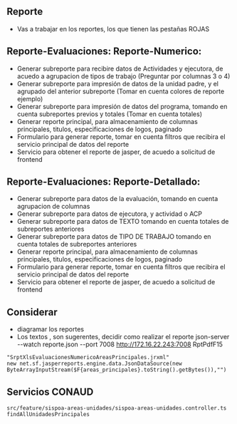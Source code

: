 ## Reporte
- Vas a trabajar en los reportes, los que tienen las pestañas ROJAS
## Reporte-Evaluaciones: Reporte-Numerico:
- Generar subreporte para recibire datos de Actividades y ejecutora, de acuedo a agrupacion de tipos de trabajo (Preguntar por columnas 3 o 4)
- Generar subreporte para impresión de datos de la unidad padre, y el agrupado del anterior subreporte (Tomar en cuenta colores de reporte ejemplo)
- Generar subreporte para impresión de datos del programa, tomando en cuenta subreportes previos y totales (Tomar en cuenta totales)
- Generar reporte principal, para almacenamiento de columnas principales, titulos, especificaciones de logos, paginado
- Formulario para generar reporte, tomar en cuenta filtros que recibira el servicio principal de datos del reporte
- Servicio para obtener el reporte de jasper, de acuedo a solicitud de frontend
## 
## Reporte-Evaluaciones: Reporte-Detallado:
- Generar subreporte para datos de la evaluación, tomando en cuenta agrupacion de columnas
- Generar subreporte para datos de ejecutora, y actividad o ACP
- Generar subreporte para datos de TEXTO tomando en cuenta totales de subreportes anteriores
- Generar subreporte para datos de TIPO DE TRABAJO tomando en cuenta totales de subreportes anteriores
- Generar reporte principal, para almacenamiento de columnas principales, titulos, especificaciones de logos, paginado
- Formulario para generar reporte, tomar en cuenta filtros que recibira el servicio principal de datos del reporte
- Servicio para obtener el reporte de jasper, de acuedo a solicitud de frontend
## Considerar
- diagramar los reportes
- Los textos , son sugerentes, decidir como realizar el reporte
json-server --watch reporte.json --port 7008
http://172.16.22.243:7008
RptPdfF15
```
"SrptXlsEvaluacionesNumericoAreasPrincipales.jrxml"
new net.sf.jasperreports.engine.data.JsonDataSource(new ByteArrayInputStream($F{areas_principales}.toString().getBytes()),"")
```
## Servicios CONAUD
```
src/feature/sispoa-areas-unidades/sispoa-areas-unidades.controller.ts
findAllUnidadesPrincipales
```